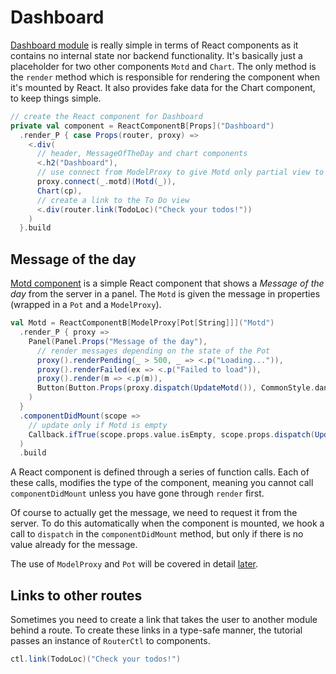 # Dashboard

[Dashboard module](https://github.com/ochrons/scalajs-spa-tutorial/tree/master/client/src/main/scala/spatutorial/client/modules/Dashboard.scala) is really simple 
in terms of React components as it contains no internal state nor backend functionality. It's basically just a placeholder for two other components 
`Motd` and `Chart`. The only method is the `render` method which is responsible for rendering the component when it's mounted by React. It also provides 
fake data for the Chart component, to keep things simple.

```scala
// create the React component for Dashboard
private val component = ReactComponentB[Props]("Dashboard")
  .render_P { case Props(router, proxy) =>
    <.div(
      // header, MessageOfTheDay and chart components
      <.h2("Dashboard"),
      // use connect from ModelProxy to give Motd only partial view to the model
      proxy.connect(_.motd)(Motd(_)),
      Chart(cp),
      // create a link to the To Do view
      <.div(router.link(TodoLoc)("Check your todos!"))
    )
  }.build
```

## Message of the day

[Motd component](https://github.com/ochrons/scalajs-spa-tutorial/tree/master/client/src/main/scala/spatutorial/client/components/Motd.scala) is a simple React
component that shows a *Message of the day* from the server in a panel. The `Motd` is given the message in properties (wrapped in a `Pot` and a
`ModelProxy`).

```scala
val Motd = ReactComponentB[ModelProxy[Pot[String]]]("Motd")
  .render_P { proxy =>
    Panel(Panel.Props("Message of the day"),
      // render messages depending on the state of the Pot
      proxy().renderPending(_ > 500, _ => <.p("Loading...")),
      proxy().renderFailed(ex => <.p("Failed to load")),
      proxy().render(m => <.p(m)),
      Button(Button.Props(proxy.dispatch(UpdateMotd()), CommonStyle.danger), Icon.refresh, " Update")
    )
  }
  .componentDidMount(scope =>
    // update only if Motd is empty
    Callback.ifTrue(scope.props.value.isEmpty, scope.props.dispatch(UpdateMotd()))
  )
  .build
```
A React component is defined through a series of function calls. Each of these calls, modifies the type of the component, meaning you cannot call
`componentDidMount` unless you have gone through `render` first.

Of course to actually get the message, we need to request it from the server. To do this automatically when the component is mounted, we hook a call to
`dispatch` in the `componentDidMount` method, but only if there is no value already for the message.

The use of `ModelProxy` and `Pot` will be covered in detail [later](todo-module-and-data-flow.md).

## Links to other routes

Sometimes you need to create a link that takes the user to another module behind a route. To create these links in a type-safe manner,
the tutorial passes an instance of `RouterCtl` to components.

```scala
ctl.link(TodoLoc)("Check your todos!")
```

